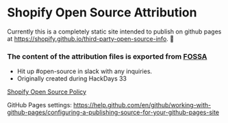 Shopify Open Source Attribution
=====================

Currently this is a completely static site intended to publish on github pages at https://shopify.github.io/third-party-open-source-info. 🚂

### The content of the attribution files is exported from [FOSSA](https://app.fossa.com)
- Hit up #open-source in slack with any inquiries.
- Originally created during HackDays 33


[Shopify Open Source Policy](https://vault.shopify.io/page/Open-source~dhb2b7f.md)

GitHub Pages settings: https://help.github.com/en/github/working-with-github-pages/configuring-a-publishing-source-for-your-github-pages-site

